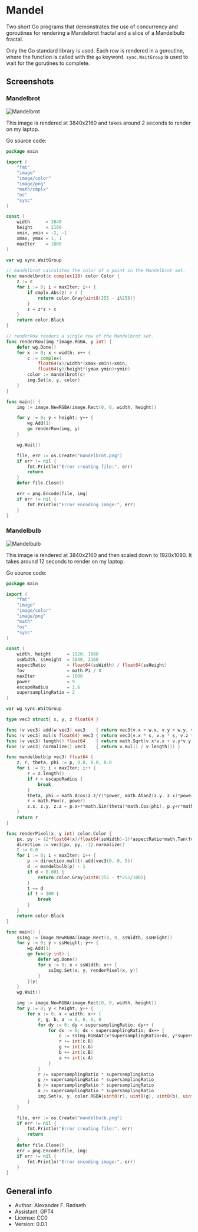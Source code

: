 # Mandel

Two short Go programs that demonstrates the use of concurrency and goroutines for rendering a Mandelbrot fractal and a slice of a Mandelbulb fractal.

Only the Go standard library is used. Each row is rendered in a goroutine, where the function is called with the `go` keyword. `sync.WaitGroup` is used to wait for the gorutines to complete.

## Screenshots

### Mandelbrot

![Mandelbrot](img/mandelbrot.png)

This image is rendered at 3840x2160 and takes around 2 seconds to render on my laptop.

Go source code:

```go
package main

import (
    "fmt"
    "image"
    "image/color"
    "image/png"
    "math/cmplx"
    "os"
    "sync"
)

const (
    width      = 3840
    height     = 2160
    xmin, ymin = -2, -1
    xmax, ymax = 1, 1
    maxIter    = 1000
)

var wg sync.WaitGroup

// mandelbrot calculates the color of a point in the Mandelbrot set.
func mandelbrot(c complex128) color.Color {
    z := c
    for i := 0; i < maxIter; i++ {
        if cmplx.Abs(z) > 2 {
            return color.Gray{uint8(255 - i%256)}
        }
        z = z*z + c
    }
    return color.Black
}

// renderRow renders a single row of the Mandelbrot set.
func renderRow(img *image.RGBA, y int) {
    defer wg.Done()
    for x := 0; x < width; x++ {
        c := complex(
            float64(x)/width*(xmax-xmin)+xmin,
            float64(y)/height*(ymax-ymin)+ymin)
        color := mandelbrot(c)
        img.Set(x, y, color)
    }
}

func main() {
    img := image.NewRGBA(image.Rect(0, 0, width, height))

    for y := 0; y < height; y++ {
        wg.Add(1)
        go renderRow(img, y)
    }

    wg.Wait()

    file, err := os.Create("mandelbrot.png")
    if err != nil {
        fmt.Println("Error creating file:", err)
        return
    }
    defer file.Close()

    err = png.Encode(file, img)
    if err != nil {
        fmt.Println("Error encoding image:", err)
    }
}
```

### Mandelbulb

![Mandelbulb](img/mandelbulb.png)

This image is rendered at 3840x2160 and then scaled down to 1920x1080. It takes around 12 seconds to render on my laptop.

Go source code:

```go
package main

import (
    "fmt"
    "image"
    "image/color"
    "image/png"
    "math"
    "os"
    "sync"
)

const (
    width, height      = 1920, 1080
    ssWidth, ssHeight  = 3840, 2160
    aspectRatio        = float64(ssWidth) / float64(ssHeight)
    fov                = math.Pi / 8
    maxIter            = 1000
    power              = 9
    escapeRadius       = 1.6
    supersamplingRatio = 2
)

var wg sync.WaitGroup

type vec3 struct{ x, y, z float64 }

func (v vec3) add(w vec3) vec3    { return vec3{v.x + w.x, v.y + w.y, v.z + w.z} }
func (v vec3) mul(s float64) vec3 { return vec3{v.x * s, v.y * s, v.z * s} }
func (v vec3) length() float64    { return math.Sqrt(v.x*v.x + v.y*v.y + v.z*v.z) }
func (v vec3) normalize() vec3    { return v.mul(1 / v.length()) }

func mandelbulb(p vec3) float64 {
    z, r, theta, phi := p, 0.0, 0.0, 0.0
    for i := 0; i < maxIter; i++ {
        r = z.length()
        if r > escapeRadius {
            break
        }
        theta, phi = math.Acos(z.z/r)*power, math.Atan2(z.y, z.x)*power
        r = math.Pow(r, power)
        z.x, z.y, z.z = p.x+r*math.Sin(theta)*math.Cos(phi), p.y+r*math.Sin(theta)*math.Sin(phi), p.z+r*math.Cos(theta)
    }
    return r
}

func renderPixel(x, y int) color.Color {
    px, py := (2*float64(x)/float64(ssWidth)-1)*aspectRatio*math.Tan(fov/2), (1-2*float64(y)/float64(ssHeight))*math.Tan(fov/2)
    direction := vec3{px, py, -1}.normalize()
    t := 0.0
    for i := 0; i < maxIter; i++ {
        p := direction.mul(t).add(vec3{0, 0, 5})
        d := mandelbulb(p) - 1
        if d < 0.001 {
            return color.Gray{uint8(255 - t*255/100)}
        }
        t += d
        if t > 100 {
            break
        }
    }
    return color.Black
}

func main() {
    ssImg := image.NewRGBA(image.Rect(0, 0, ssWidth, ssHeight))
    for y := 0; y < ssHeight; y++ {
        wg.Add(1)
        go func(y int) {
            defer wg.Done()
            for x := 0; x < ssWidth; x++ {
                ssImg.Set(x, y, renderPixel(x, y))
            }
        }(y)
    }
    wg.Wait()

    img := image.NewRGBA(image.Rect(0, 0, width, height))
    for y := 0; y < height; y++ {
        for x := 0; x < width; x++ {
            r, g, b, a := 0, 0, 0, 0
            for dy := 0; dy < supersamplingRatio; dy++ {
                for dx := 0; dx < supersamplingRatio; dx++ {
                    c := ssImg.RGBAAt(x*supersamplingRatio+dx, y*supersamplingRatio+dy)
                    r += int(c.R)
                    g += int(c.G)
                    b += int(c.B)
                    a += int(c.A)
                }
            }
            r /= supersamplingRatio * supersamplingRatio
            g /= supersamplingRatio * supersamplingRatio
            b /= supersamplingRatio * supersamplingRatio
            a /= supersamplingRatio * supersamplingRatio
            img.Set(x, y, color.RGBA{uint8(r), uint8(g), uint8(b), uint8(a)})
        }
    }

    file, err := os.Create("mandelbulb.png")
    if err != nil {
        fmt.Println("Error creating file:", err)
        return
    }
    defer file.Close()
    err = png.Encode(file, img)
    if err != nil {
        fmt.Println("Error encoding image:", err)
    }
}
```

## General info

* Author: Alexander F. Rødseth
* Assistant: GPT4
* License: CC0
* Version: 0.0.1
